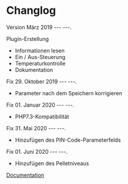 Changlog
===

Version März 2019
--- ---.

Plugin-Erstellung

- Informationen lesen
- Ein / Aus-Steuerung
- Temperaturkontrolle
- Dokumentation

Fix 29. Oktober 2019
--- ---.

- Parameter nach dem Speichern korrigieren

Fix 01. Januar 2020
--- ---.

- PHP7.3-Kompatibilität

Fix 31. Mai 2020
--- ---.

- Hinzufügen des PIN-Code-Parameterfelds

Fix 01. Juni 2020
--- ---.

- Hinzufügen des Pelletniveaus

[Documentation](index.md)